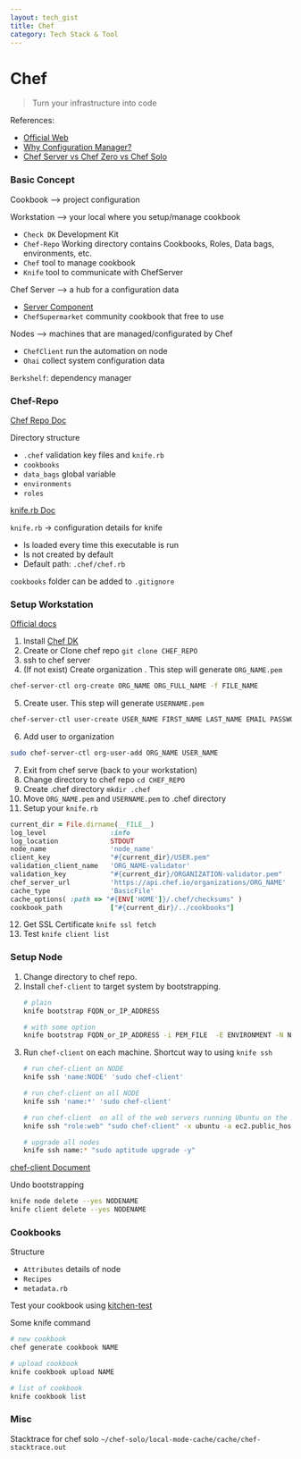 ```yaml
---
layout: tech_gist
title: Chef
category: Tech Stack & Tool
---
```


# Chef

> Turn your infrastructure into code

References:
- [Official Web](https://www.chef.io/)
- [Why Configuration Manager?](https://www.upguard.com/articles/the-7-configuration-management-tools-you-need-to-know)
- [Chef Server vs Chef Zero vs Chef Solo](http://blog.differentpla.net/blog/2014/11/13/which-chef)


### Basic Concept

Cookbook --> project configuration

Workstation --> your local where you setup/manage cookbook
- `Check DK` Development Kit
- `Chef-Repo` Working directory contains Cookbooks, Roles, Data bags, environments, etc.
- `Chef` tool to manage cookbook
- `Knife` tool to communicate with ChefServer

Chef Server --> a hub for a configuration data
- [Server Component](https://docs.chef.io/server_components.html)
- `ChefSupermarket` community cookbook that free to use

Nodes --> machines that are managed/configurated by Chef
- `ChefClient` run the automation on node
- `Ohai` collect system configuration data

`Berkshelf`: dependency manager


### Chef-Repo

[Chef Repo Doc](https://docs.chef.io/chef_repo.html)

Directory structure
- `.chef` validation key files and `knife.rb`
- `cookbooks`
- `data_bags` global variable
- `environments`
- `roles`

[knife.rb Doc](https://docs.chef.io/config_rb_knife.html)

`knife.rb` -> configuration details for knife
  - Is loaded every time this executable is run
  - Is not created by default
  - Default path: `.chef/chef.rb`

`cookbooks` folder can be added to `.gitignore`


### Setup Workstation

[Official docs](https://docs.chef.io/workstation.html)

1. Install [Chef DK](https://downloads.chef.io/chefdk)
2. Create or Clone chef repo `git clone CHEF_REPO`
3. ssh to chef server
4. (If not exist) Create organization . This step will generate `ORG_NAME.pem`
```bash
chef-server-ctl org-create ORG_NAME ORG_FULL_NAME -f FILE_NAME
```
5. Create user. This step will generate `USERNAME.pem`
```bash
chef-server-ctl user-create USER_NAME FIRST_NAME LAST_NAME EMAIL PASSWORD -f FILE_NAME
```
6. Add user to organization
```bash
sudo chef-server-ctl org-user-add ORG_NAME USER_NAME
```
7. Exit from chef serve (back to your workstation)
8. Change directory to chef repo `cd CHEF_REPO`
9. Create .chef directory `mkdir .chef`
10. Move `ORG_NAME.pem` and `USERNAME.pem` to .chef directory
11. Setup your `knife.rb`
```rb
current_dir = File.dirname(__FILE__)
log_level                :info
log_location             STDOUT
node_name                'node_name'
client_key               "#{current_dir}/USER.pem"
validation_client_name   'ORG_NAME-validator'
validation_key           "#{current_dir}/ORGANIZATION-validator.pem"
chef_server_url          'https://api.chef.io/organizations/ORG_NAME'
cache_type               'BasicFile'
cache_options( :path => "#{ENV['HOME']}/.chef/checksums" )
cookbook_path            ["#{current_dir}/../cookbooks"]
```
12. Get SSL Certificate `knife ssl fetch`
13. Test `knife client list`

### Setup Node

1. Change directory to chef repo.
2. Install `chef-client` to target system by bootstrapping.
    ```bash
    # plain
    knife bootstrap FQDN_or_IP_ADDRESS

    # with some option
    knife bootstrap FQDN_or_IP_ADDRESS -i PEM_FILE  -E ENVIRONMENT -N NOTE -r RECIPE --bootstrap-version VERSION -x USER --sudo
    ```
3. Run `chef-client` on each machine. Shortcut way to using `knife ssh`
    ```bash
    # run chef-client on NODE
    knife ssh 'name:NODE' 'sudo chef-client'

    # run chef-client on all NODE
    knife ssh 'name:*' 'sudo chef-client'

    # run chef-client  on all of the web servers running Ubuntu on the Amazon EC2 platform
    knife ssh "role:web" "sudo chef-client" -x ubuntu -a ec2.public_hostname

    # upgrade all nodes
    knife ssh name:* "sudo aptitude upgrade -y"
    ```

[chef-client Document](https://docs.chef.io/ctl_chef_client.html)

Undo bootstrapping
```bash
knife node delete --yes NODENAME
knife client delete --yes NODENAME
```

### Cookbooks

Structure
- `Attributes` details of node
- `Recipes`
- `metadata.rb`

Test your cookbook using [kitchen-test](https://docs.chef.io/kitchen.html)

Some knife command
```bash
# new cookbook
chef generate cookbook NAME

# upload cookbook
knife cookbook upload NAME

# list of cookbook
knife cookbook list
```

### Misc

Stacktrace for chef solo
```~/chef-solo/local-mode-cache/cache/chef-stacktrace.out```
